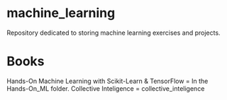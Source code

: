 # machine_learning
Repository dedicated to storing machine learning exercises and projects. 

# Books
Hands-On Machine Learning with Scikit-Learn & TensorFlow = In the Hands-On_ML folder.
Collective Inteligence = collective_inteligence
